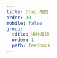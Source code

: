 ```yaml
---
title: Drag 拖拽
order: 10
mobile: false
group:
  title: 操作反馈
  order: 1
  path: feedback
---
```


<code src="../demo/Drag.tsx"></code>
<API src="../src/Drag.tsx"></API>
